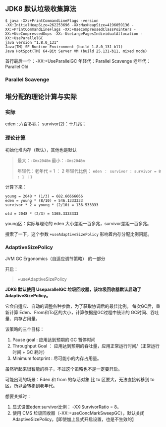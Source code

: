 ## JDK8 默认垃圾收集算法
```vim
$ java -XX:+PrintCommandLineFlags -version
-XX:InitialHeapSize=262253696 -XX:MaxHeapSize=4196059136 -XX:+PrintCommandLineFlags -XX:+UseCompressedClassPointers -XX:+UseCompressedOops -XX:-UseLargePagesIndividualAllocation -XX:+UseParallelGC
java version "1.8.0_131"
Java(TM) SE Runtime Environment (build 1.8.0_131-b11)
Java HotSpot(TM) 64-Bit Server VM (build 25.131-b11, mixed mode)
```

首行最后一个：-XX:+UseParallelGC
年轻代：Parallel Scavenge
老年代：Parallel Old

### Parallel Scavenge



## 堆分配的理论计算与实际

### 实际

eden : 六百多兆；
survivor(2)：十几兆；

### 理论计算
初始化堆内存（默认），其他也是默认
>    最大：`-Xmx2048m`
>    最小：`-Xms2048m`
>
> 年轻代：老年代 = 1 ： 2
> 年轻代比例： `eden ： survivor : survivor = 8 : 1 ：1`

计算下来：
```
young = 2048 * (1/3) = 682.66666666
eden = young * (8/10) = 546.1333333
survivor * 2 = young * (2/10) = 136.533333

old = 2048 * (2/3) = 1365.3333333
```

young区：实际与理论的 eden 大小差距一百多兆，survivor差距一百多兆。

搜索了一下，这个参数 `+useAdaptiveSizePolicy` 影响着内存分配比例问题。

### AdaptiveSizePolicy
JVM GC Ergonomics（自适应调节策略） 的一部分

开启：
> +useAdaptiveSizePolicy

**JDK8 默认使用 UseparallelGC 垃圾回收器，该垃圾回收器默认启动了 AdaptiveSizePolicy。**

它会自适应、自动的调整各种参数，为了获取协调后的最佳比例。
每次GC后，重新计算 Eden、From和To区的大小，计算依据是GC过程中统计的 GC时间、吞吐量、内存占用量。

该策略的三个目标：
1. Pause goal : 应用达到预期的 GC 暂停时间
2. Throughput Goal ： 应用达到预期的吞吐量，应用正常运行时间/（正常运行时间 + GC 耗时）
3. Minimum footprint : 尽可能小的内存占用量。

虽然听起来很智能的样子，不过这个策略也不是一定要开启。

可能出现的场景：Eden 和 from 的存活对象 比 to 区要大，无法直接转移到 to 区，所以会转移到老年代。

想要关掉时：
1. 显式设置eden:survivor比例： -XX:SurvivorRatio = 8。
2. 使用 CMS 垃圾回收器（-XX:+useConcMarkSweepGC），默认关闭 AdaptiveSizePolicy。【即使加上显式开启设置，也是不生效的】










